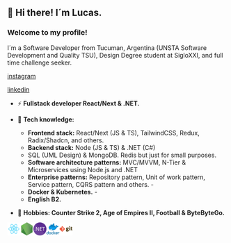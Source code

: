## 👋 Hi there! I´m Lucas. <br />

### Welcome to my profile!

I´m a Software Developer from Tucuman, Argentina (UNSTA Software Development and Quality TSU), Design Degree student at SigloXXI, and full time challenge seeker.

[instagram]

[linkedin]

- ⚡ **Fullstack developer React/Next & .NET.**

- 🚀 **Tech knowledge:**
	- **Frontend stack:** React/Next (JS & TS), TailwindCSS, Redux, Radix/Shadcn, and others.
	- **Backend stack:** Node (JS & TS) & .NET (C#) 
	- SQL (UML Design) & MongoDB. Redis but just for small purposes.
	- **Software architecture patterns:** MVC/MVVM, N-Tier & Microservices using Node.js and .NET
	- **Enterprise patterns:** Repository pattern, Unit of work pattern, Service pattern, CQRS pattern and others. -
	- **Docker & Kubernetes.** -
	- **English B2.**

- 🥅 **Hobbies: Counter Strike 2, Age of Empires II, Football & ByteByteGo.**<br />

[<img align="left" alt="React.js" width="30px" src="https://raw.githubusercontent.com/github/explore/80688e429a7d4ef2fca1e82350fe8e3517d3494d/topics/react/react.png" />][react]

[<img align="left" alt="Node.js" width="30px" src="https://raw.githubusercontent.com/github/explore/80688e429a7d4ef2fca1e82350fe8e3517d3494d/topics/nodejs/nodejs.png" />][node]

[<img align="left" alt="dotnet" width="30px" src="https://raw.githubusercontent.com/github/explore/80688e429a7d4ef2fca1e82350fe8e3517d3494d/topics/dotnet/dotnet.png" />][dotnet]

[<img align="left" alt="docker" width="30px" src="https://raw.githubusercontent.com/github/explore/80688e429a7d4ef2fca1e82350fe8e3517d3494d/topics/docker/docker.png" />][dotnet]

[<img align="left" alt="git" width="30px" src="https://raw.githubusercontent.com/github/explore/80688e429a7d4ef2fca1e82350fe8e3517d3494d/topics/git/git.png" />][dotnet]

[react]: https://react.dev/
[node]: https://nodejs.org/en
[next]: https://nextjs.org/
[dotnet]: https://dotnet.microsoft.com/en-us/
[git]: https://git-scm.com
[instagram]: https://instagram.com/lucas.i.gg
[linkedin]: https://linkedin.com/in/lucasdanieliriarte

